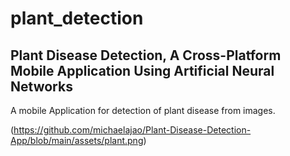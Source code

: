 # plant_detection
## Plant Disease Detection, A Cross-Platform Mobile Application Using Artificial Neural Networks

A mobile Application for detection of plant disease from images.

(https://github.com/michaelajao/Plant-Disease-Detection-App/blob/main/assets/plant.png)


